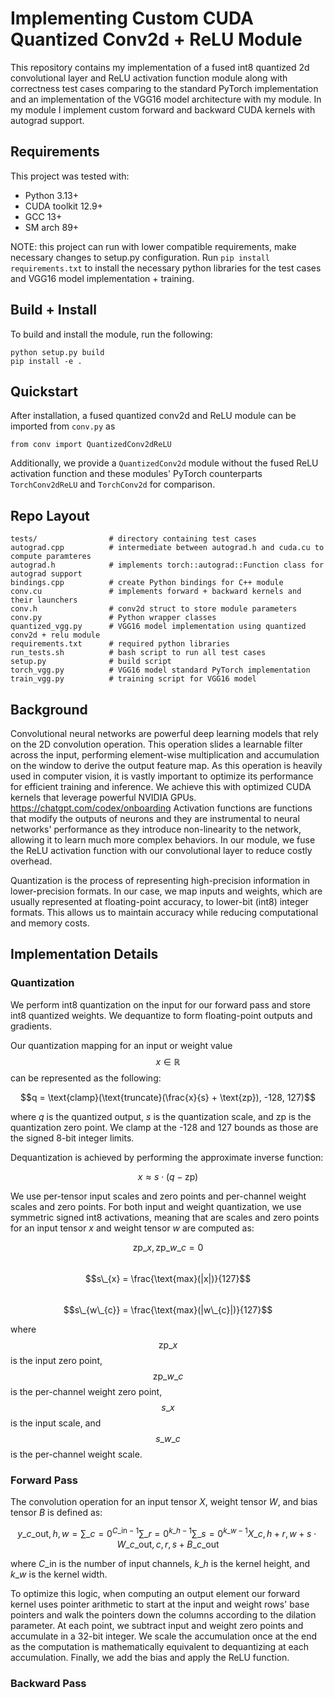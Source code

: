 # Implementing Custom CUDA Quantized Conv2d + ReLU Module

This repository contains my implementation of a fused int8 quantized 2d convolutional layer and ReLU activation function module along with correctness test cases comparing to the standard PyTorch implementation and an implementation of the VGG16 model architecture with my module. In my module I implement custom forward and backward CUDA kernels with autograd support.

## Requirements

This project was tested with:
- Python 3.13+
- CUDA toolkit 12.9+
- GCC 13+
- SM arch 89+

NOTE: this project can run with lower compatible requirements, make necessary changes to setup.py configuration. Run `pip install requirements.txt` to install the necessary python libraries for the test cases and VGG16 model implementation + training.

## Build + Install

To build and install the module, run the following:
```
python setup.py build
pip install -e .
```

## Quickstart

After installation, a fused quantized conv2d and ReLU module can be imported from `conv.py` as
```
from conv import QuantizedConv2dReLU
```

Additionally, we provide a `QuantizedConv2d` module without the fused ReLU activation function and these modules' PyTorch counterparts `TorchConv2dReLU` and `TorchConv2d` for comparison.

## Repo Layout
```
tests/                # directory containing test cases
autograd.cpp          # intermediate between autograd.h and cuda.cu to compute paramteres
autograd.h            # implements torch::autograd::Function class for autograd support
bindings.cpp          # create Python bindings for C++ module
conv.cu               # implements forward + backward kernels and their launchers
conv.h                # conv2d struct to store module parameters
conv.py               # Python wrapper classes
quantized_vgg.py      # VGG16 model implementation using quantized conv2d + relu module
requirements.txt      # required python libraries
run_tests.sh          # bash script to run all test cases
setup.py              # build script
torch_vgg.py          # VGG16 model standard PyTorch implementation
train_vgg.py          # training script for VGG16 model
```

## Background

Convolutional neural networks are powerful deep learning models that rely on the 2D convolution operation. This operation slides a learnable filter across the input, performing element-wise multiplication and accumulation on the window to derive the output feature map. As this operation is heavily used in computer vision, it is vastly important to optimize its performance for efficient training and inference. We achieve this with optimized CUDA kernels that leverage powerful NVIDIA GPUs.
https://chatgpt.com/codex/onboarding
Activation functions are functions that modify the outputs of neurons and they are instrumental to neural networks' performance as they introduce non-linearity to the network, allowing it to learn much more complex behaviors. In our module, we fuse the ReLU activation function with our convolutional layer to reduce costly overhead.

Quantization is the process of representing high-precision information in lower-precision formats. In our case, we map inputs and weights, which are usually represented at floating-point accuracy, to lower-bit (int8) integer formats. This allows us to maintain accuracy while reducing computational and memory costs.

## Implementation Details

### Quantization

We perform int8 quantization on the input for our forward pass and store int8 quantized weights. We dequantize to form floating-point outputs and gradients.

Our quantization mapping for an input or weight value $$x \in \mathbb{R}$$ can be represented as the following:

$$q = \text{clamp}(\text{truncate}(\frac{x}{s} + \text{zp}), -128, 127)$$

where $q$ is the quantized output, $s$ is the quantization scale, and $\text{zp}$ is the quantization zero point. We clamp at the -128 and 127 bounds as those are the signed 8-bit integer limits.

Dequantization is achieved by performing the approximate inverse function:

$$x \approx s \cdot (q - \text{zp})$$

We use per-tensor input scales and zero points and per-channel weight scales and zero points. For both input and weight quantization, we use symmetric signed int8 activations, meaning that are scales and zero points for an input tensor $x$ and weight tensor $w$ are computed as:

$$\text{zp}\_{x}, \text{zp}\_{w\_{c}} = 0$$<br>
$$s\_{x} = \frac{\text{max}(|x|)}{127}$$<br>
$$s\_{w\_{c}} = \frac{\text{max}(|w\_{c}|)}{127}$$

where $$\text{zp}\_{x}$$ is the input zero point, $$\text{zp}\_{w\_{c}}$$ is the per-channel weight zero point, $$s\_{x}$$ is the input scale, and $$s\_{w\_{c}}$$ is the per-channel weight scale.

### Forward Pass

The convolution operation for an input tensor $X$, weight tensor $W$, and bias tensor $B$ is defined as:

$$y\_{c\_{\text{out}}, h, w} = \sum\_{c=0}^{C\_{\text{in}} - 1} \sum\_{r=0}^{k\_{h} - 1} \sum\_{s=0}^{k\_{w} - 1} X\_{c, h+r, w+s} \cdot W\_{c\_{\text{out}}, c, r, s} + B\_{c\_{\text{out}}}$$

where $C\_{\text{in}}$ is the number of input channels, $k\_{h}$ is the kernel height, and $k\_{w}$ is the kernel width.

To optimize this logic, when computing an output element our forward kernel uses pointer arithmetic to start at the input and weight rows' base pointers and walk the pointers down the columns according to the dilation parameter. At each point, we subtract input and weight zero points and accumulate in a 32-bit integer. We scale the accumulation once at the end as the computation is mathematically equivalent to dequantizing at each accumulation. Finally, we add the bias and apply the ReLU function.

### Backward Pass

